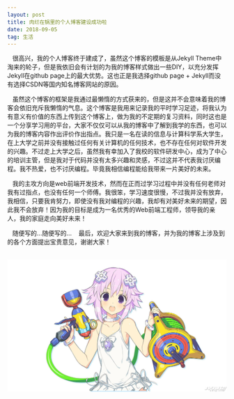 ```yaml
---
layout: post
title: 肉烂在锅里的个人博客建设成功啦
date: 2018-09-05
tag: 生活
---
```

&nbsp;&nbsp;&nbsp;很高兴，我的个人博客终于建成了，虽然这个博客的模板是从Jekyll Theme中淘来的轮子，但是我依旧会有计划的为我的博客样式做出一些DIY，以充分发挥Jekyll在github page上的最大优势。这也正是我选择github page + Jekyll而没有选择CSDN等国内知名博客网站的原因。  

&nbsp;&nbsp;&nbsp;虽然这个博客的框架是我通过最懒惰的方式获来的，但是这并不会意味着我的博客会依旧充斥我懒惰的气息。这个博客是我用来记录我的平时学习足迹，将我认为有意义有价值的东西上传到这个博客上，做为我的不定期的复习资料，同时这也是一个分享学习用的平台，大家不仅仅可以从我的博客中了解到我学的东西，也可以为我的博客内容作出评价作出指点。我只是一名在读的信息与计算科学系大学生，在上大学之前并没有接触过任何有关计算机的任何技术，也不存在任何对软件开发的兴趣。不过走上大学之后，虽然我有幸加入了我校的软件研发中心，成为了中心的培训主管，但是我对于代码并没有太多兴趣和灵感，不过这并不代表我讨厌编程。我不热爱，也不讨厌编程。毕竟我相信编程能给我带来一片美好的未来。

&nbsp;&nbsp;&nbsp;我的主攻方向是web前端开发技术，然而在正而过学习过程中并没有任何老师对我有过指点，也没有任何一个师傅。我很笨，学习速度很慢，不过我并没有放弃，我相信，只要我肯努力，即使没有我对编程的兴趣，我却有对美好未来的期望，因此我不会放弃！因为我的目标是成为一名优秀的Web前端工程师，领导我的亲人，我的家庭走向美好未来！

&nbsp;&nbsp;&nbsp;随便写的...随便写的...
&nbsp;&nbsp;&nbsp;最后，欢迎大家来到我的博客，并为我的博客上涉及到的各个方面提出宝贵意见，谢谢大家！


&nbsp;&nbsp;&nbsp; ![avatar](../images/avatar.jpg)




